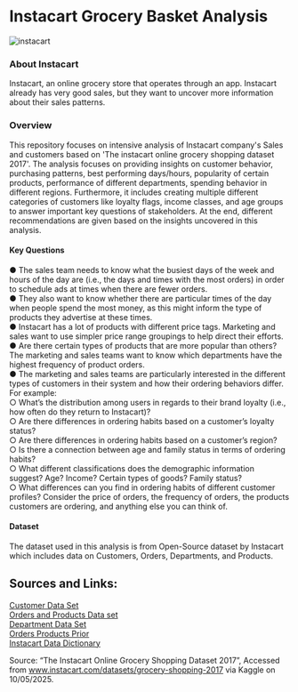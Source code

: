 # Instacart Grocery Basket Analysis  
![instacart](https://github.com/user-attachments/assets/e6f54daa-5fcd-4812-93fb-b2fc3c421c38)

### About Instacart  
Instacart, an online grocery store that operates through an app. Instacart already has very good sales, but they want to uncover more information about their sales patterns.

### Overview
This repository focuses on intensive analysis of Instacart company's Sales and customers based on 'The instacart online grocery shopping dataset 2017'. The analysis focuses on providing insights on customer behavior, purchasing patterns, best performing days/hours, popularity of certain products, performance of different departments, spending behavior in different regions. Furthermore, it includes creating multiple different categories of customers like loyalty flags, income classes, and age groups to answer important key questions of stakeholders. At the end, different recommendations are given based on the insights uncovered in this analysis.

#### Key Questions  
● The sales team needs to know what the busiest days of the week and hours of the day are (i.e., the days and times with the most orders) in order to schedule ads at times when there are fewer orders.  
● They also want to know whether there are particular times of the day when people spend the most money, as this might inform the type of products they advertise at these times.  
● Instacart has a lot of products with different price tags. Marketing and sales want to use simpler price range groupings to help direct their efforts.  
● Are there certain types of products that are more popular than others? The marketing and sales teams want to know which departments have the highest frequency of product orders.  
● The marketing and sales teams are particularly interested in the different types of customers in their system and how their ordering behaviors differ. For example:  
  ○ What’s the distribution among users in regards to their brand loyalty (i.e., how often do they return to Instacart)?  
  ○ Are there differences in ordering habits based on a customer’s loyalty status?  
  ○ Are there differences in ordering habits based on a customer’s region?  
  ○ Is there a connection between age and family status in terms of ordering habits?  
  ○ What different classifications does the demographic information suggest? Age? Income? Certain types of goods? Family status?  
  ○ What differences can you find in ordering habits of different customer profiles? Consider the price of orders, the frequency of orders, the products customers are ordering, and anything else you can think of.

#### Dataset  
The dataset used in this analysis is from Open-Source dataset by Instacart which includes data on Customers, Orders, Departments, and Products.

## Sources and Links:
[Customer Data Set](https://s3.amazonaws.com/coach-courses-us/public/courses/data-immersion/A4/A4_Data_Assets/customers.zip)  
[Orders and Products Data set](https://s3.amazonaws.com/coach-courses-us/public/courses/data-immersion/A4/A4_Data_Assets/4.3_orders_products.zip)  
[Department Data Set](https://s3.amazonaws.com/coach-courses-us/public/courses/data-immersion/A4/A4_Data_Assets/4.4_departments.zip)  
[Orders Products Prior](https://s3.amazonaws.com/coach-courses-us/public/courses/data-immersion/A4/A4_Data_Assets/4.6_orders_products_prior.zip)  
[Instacart Data Dictionary](https://gist.github.com/jeremystan/c3b39d947d9b88b3ccff3147dbcf6c6b)

Source: “The Instacart Online Grocery Shopping Dataset 2017”, Accessed from www.instacart.com/datasets/grocery-shopping-2017 via Kaggle on 10/05/2025.

